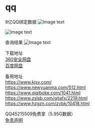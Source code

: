 # qq
8亿QQ绑定数据
![Image text](https://www.hzgzn.com/content/uploadfile/202101/224d1611802167.png)

![Image text](https://i.imgur.com/bvstdLp.jpg)

查询结果
![Image text](https://www.hzgzn.com/content/uploadfile/202101/1af11611802167.jpeg)


下载地址  
[360安全网盘](https://36263f.link.yunpan.360.cn/lk/surl_yS9zkMdGJCi)  
[百度网盘](https://pan.baidu.com/s/1MuBCEJWCjs7cDwbgQdibww)  

备用地址  
https://www.kjsv.com/  
https://www.newyuanma.com/512.html  
https://www.qiqiboke.com/1041.html  
https://www.zslsb.com/qitafx/2219.html  
https://www.hzgzn.com/zybk/10418.html  

QQ45215509免费拿（5.95G数据）  
[免责声明](https://github.com/8eqbind/qq/blob/main/wz/%E5%85%8D%E8%B4%A3%E5%A3%B0%E6%98%8E.txt)
